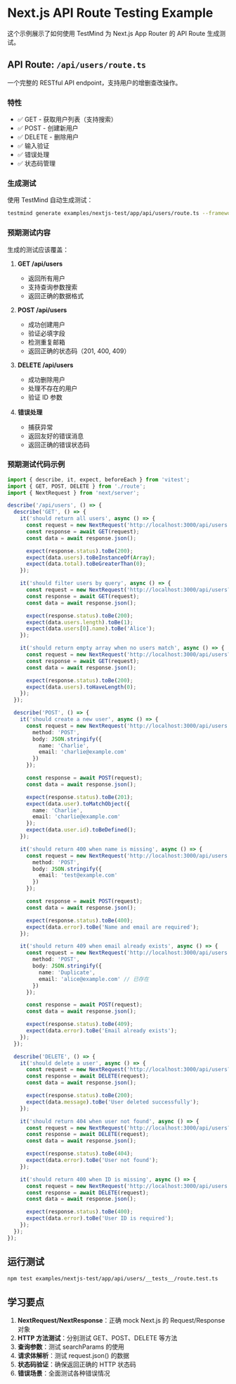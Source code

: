# Next.js API Route Testing Example

这个示例展示了如何使用 TestMind 为 Next.js App Router 的 API Route 生成测试。

## API Route: `/api/users/route.ts`

一个完整的 RESTful API endpoint，支持用户的增删查改操作。

### 特性

- ✅ GET - 获取用户列表（支持搜索）
- ✅ POST - 创建新用户
- ✅ DELETE - 删除用户
- ✅ 输入验证
- ✅ 错误处理
- ✅ 状态码管理

### 生成测试

使用 TestMind 自动生成测试：

```bash
testmind generate examples/nextjs-test/app/api/users/route.ts --framework vitest
```

### 预期测试内容

生成的测试应该覆盖：

1. **GET /api/users**
   - 返回所有用户
   - 支持查询参数搜索
   - 返回正确的数据格式

2. **POST /api/users**
   - 成功创建用户
   - 验证必填字段
   - 检测重复邮箱
   - 返回正确的状态码（201, 400, 409）

3. **DELETE /api/users**
   - 成功删除用户
   - 处理不存在的用户
   - 验证 ID 参数

4. **错误处理**
   - 捕获异常
   - 返回友好的错误消息
   - 返回正确的错误状态码

### 预期测试代码示例

```typescript
import { describe, it, expect, beforeEach } from 'vitest';
import { GET, POST, DELETE } from './route';
import { NextRequest } from 'next/server';

describe('/api/users', () => {
  describe('GET', () => {
    it('should return all users', async () => {
      const request = new NextRequest('http://localhost:3000/api/users');
      const response = await GET(request);
      const data = await response.json();

      expect(response.status).toBe(200);
      expect(data.users).toBeInstanceOf(Array);
      expect(data.total).toBeGreaterThan(0);
    });

    it('should filter users by query', async () => {
      const request = new NextRequest('http://localhost:3000/api/users?q=alice');
      const response = await GET(request);
      const data = await response.json();

      expect(response.status).toBe(200);
      expect(data.users.length).toBe(1);
      expect(data.users[0].name).toBe('Alice');
    });

    it('should return empty array when no users match', async () => {
      const request = new NextRequest('http://localhost:3000/api/users?q=nonexistent');
      const response = await GET(request);
      const data = await response.json();

      expect(response.status).toBe(200);
      expect(data.users).toHaveLength(0);
    });
  });

  describe('POST', () => {
    it('should create a new user', async () => {
      const request = new NextRequest('http://localhost:3000/api/users', {
        method: 'POST',
        body: JSON.stringify({
          name: 'Charlie',
          email: 'charlie@example.com'
        })
      });

      const response = await POST(request);
      const data = await response.json();

      expect(response.status).toBe(201);
      expect(data.user).toMatchObject({
        name: 'Charlie',
        email: 'charlie@example.com'
      });
      expect(data.user.id).toBeDefined();
    });

    it('should return 400 when name is missing', async () => {
      const request = new NextRequest('http://localhost:3000/api/users', {
        method: 'POST',
        body: JSON.stringify({
          email: 'test@example.com'
        })
      });

      const response = await POST(request);
      const data = await response.json();

      expect(response.status).toBe(400);
      expect(data.error).toBe('Name and email are required');
    });

    it('should return 409 when email already exists', async () => {
      const request = new NextRequest('http://localhost:3000/api/users', {
        method: 'POST',
        body: JSON.stringify({
          name: 'Duplicate',
          email: 'alice@example.com' // 已存在
        })
      });

      const response = await POST(request);
      const data = await response.json();

      expect(response.status).toBe(409);
      expect(data.error).toBe('Email already exists');
    });
  });

  describe('DELETE', () => {
    it('should delete a user', async () => {
      const request = new NextRequest('http://localhost:3000/api/users?id=1');
      const response = await DELETE(request);
      const data = await response.json();

      expect(response.status).toBe(200);
      expect(data.message).toBe('User deleted successfully');
    });

    it('should return 404 when user not found', async () => {
      const request = new NextRequest('http://localhost:3000/api/users?id=999');
      const response = await DELETE(request);
      const data = await response.json();

      expect(response.status).toBe(404);
      expect(data.error).toBe('User not found');
    });

    it('should return 400 when ID is missing', async () => {
      const request = new NextRequest('http://localhost:3000/api/users');
      const response = await DELETE(request);
      const data = await response.json();

      expect(response.status).toBe(400);
      expect(data.error).toBe('User ID is required');
    });
  });
});
```

## 运行测试

```bash
npm test examples/nextjs-test/app/api/users/__tests__/route.test.ts
```

## 学习要点

1. **NextRequest/NextResponse**：正确 mock Next.js 的 Request/Response 对象
2. **HTTP 方法测试**：分别测试 GET、POST、DELETE 等方法
3. **查询参数**：测试 searchParams 的使用
4. **请求体解析**：测试 request.json() 的数据
5. **状态码验证**：确保返回正确的 HTTP 状态码
6. **错误场景**：全面测试各种错误情况

